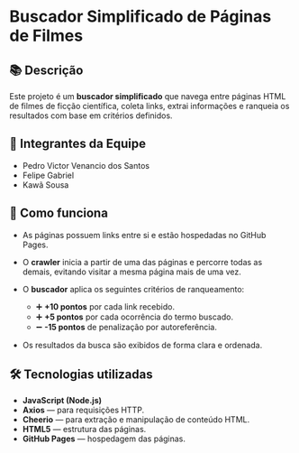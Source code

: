 # Buscador Simplificado de Páginas de Filmes

## 📚 Descrição

Este projeto é um **buscador simplificado** que navega entre páginas HTML de filmes de ficção científica, coleta links, extrai informações e ranqueia os resultados com base em critérios definidos.

## 👥 Integrantes da Equipe

- Pedro Victor Venancio dos Santos
- Felipe Gabriel
- Kawã Sousa

## 🚀 Como funciona

- As páginas possuem links entre si e estão hospedadas no GitHub Pages.
- O **crawler** inicia a partir de uma das páginas e percorre todas as demais, evitando visitar a mesma página mais de uma vez.
- O **buscador** aplica os seguintes critérios de ranqueamento:

  - ➕ **+10 pontos** por cada link recebido.
  - ➕ **+5 pontos** por cada ocorrência do termo buscado.
  - ➖ **-15 pontos** de penalização por autoreferência.

- Os resultados da busca são exibidos de forma clara e ordenada.

## 🛠️ Tecnologias utilizadas

- **JavaScript (Node.js)**
- **Axios** — para requisições HTTP.
- **Cheerio** — para extração e manipulação de conteúdo HTML.
- **HTML5** — estrutura das páginas.
- **GitHub Pages** — hospedagem das páginas.

